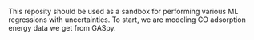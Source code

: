 This reposity should be used as a sandbox for performing various ML regressions with uncertainties.
To start, we are modeling CO adsorption energy data we get from GASpy.
